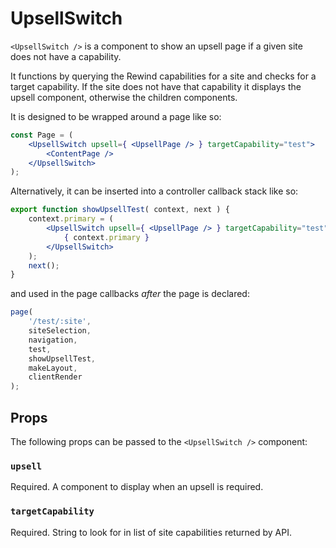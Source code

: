 # UpsellSwitch

`<UpsellSwitch />` is a component to show an upsell page if a given site does not have a capability.

It functions by querying the Rewind capabilities for a site and checks for a target capability. If the site does not have that capability it displays the upsell component, otherwise the children components.

It is designed to be wrapped around a page like so:
```jsx
const Page = (
	<UpsellSwitch upsell={ <UpsellPage /> } targetCapability="test">
		<ContentPage />
	</UpsellSwitch>
);
```
Alternatively, it can be inserted into a controller callback stack like so:
```jsx
export function showUpsellTest( context, next ) {
	context.primary = (
		<UpsellSwitch upsell={ <UpsellPage /> } targetCapability="test">
			{ context.primary }
		</UpsellSwitch>
	);
	next();
}
```
and used in the page callbacks _after_ the page is declared:
```js
page(
	'/test/:site',
	siteSelection,
	navigation,
	test,
	showUpsellTest,
	makeLayout,
	clientRender
);
```
## Props
The following props can be passed to the `<UpsellSwitch />` component:
### `upsell`
Required. A component to display when an upsell is required.
### `targetCapability`
Required. String to look for in list of site capabilities returned by API.
